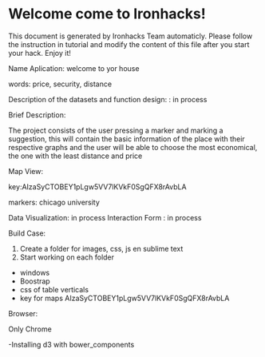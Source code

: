# Welcome come to Ironhacks!

This document is generated by Ironhacks Team automaticly. Please follow the instruction in tutorial and modify the content of this file after you start your hack. Enjoy it!

Name Aplication: welcome to yor house

words: price, security, distance

Description of the datasets and function design: 
: in process

Brief Description:

The project consists of the user pressing a marker and marking a suggestion, this will contain the basic information of the place with their respective graphs and the user will be able to choose the most economical, the one with the least distance and price


Map View:


key:AIzaSyCTOBEY1pLgw5VV7lKVkF0SgQFX8rAvbLA

markers: chicago university

Data Visualization: in process
Interaction Form : in process

Build Case:

1. Create a folder for images, css, js en sublime text
2. Start working on each folder

* windows
* Boostrap
* css of table verticals
* key for maps AIzaSyCTOBEY1pLgw5VV7lKVkF0SgQFX8rAvbLA

Browser:

Only Chrome 


-Installing d3 with bower_components


